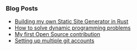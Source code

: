 ### Blog Posts

* [Building my own Static Site Generator in Rust](blog-todos.html)
* [How to solve dynamic programming problems](dynamic-programming.html)
* [My first Open Source contribution](my-first-open-source-contribution.html)
* [Setting up multiple git accounts](setup-multiple-git-accounts.html)
